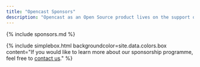 ```yaml
---
title: "Opencast Sponsors"
description: "Opencast as an Open Source product lives on the support of its community. We’re grateful to every committer, contributor and community member providing feedback. And to our sponsors!"
---
```

{% include sponsors.md %}

{% include simplebox.html backgroundcolor=site.data.colors.box
content="If you would like to learn more about our sponsorship programme, feel free to [contact us](impress)." %}
